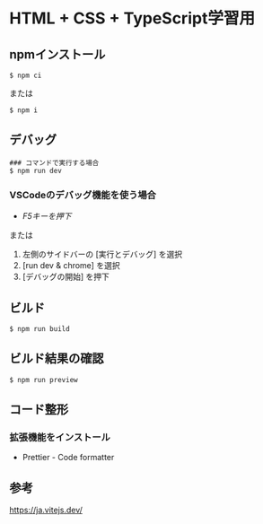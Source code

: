# HTML + CSS + TypeScript学習用

## npmインストール
```
$ npm ci
```
または
```
$ npm i
```
## デバッグ
```
### コマンドで実行する場合
$ npm run dev
```
### VSCodeのデバッグ機能を使う場合
- *F5キーを押下*

または

1. 左側のサイドバーの [実行とデバッグ] を選択
2. [run dev & chrome] を選択
3. [デバッグの開始] を押下

## ビルド
```
$ npm run build
```

## ビルド結果の確認
```
$ npm run preview
```

## コード整形
### 拡張機能をインストール
* Prettier - Code formatter

## 参考
https://ja.vitejs.dev/
